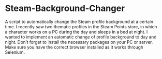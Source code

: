 # Steam-Background-Changer
A script to automatically change the Steam profile background at a certain time.
I recently saw two thematic profiles in the Steam Points store, in which a character works on a PC during the day and sleeps in a bed at night.
I wanted to implement an automatic change of profile background to day and night.
Don't forget to install the necessary packages on your PC or server. Make sure you have the correct browser installed as it works through Selenium.
